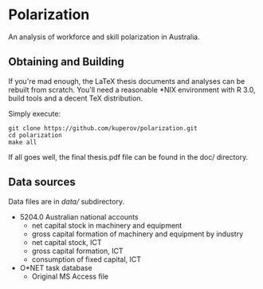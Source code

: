 Polarization
============

An analysis of workforce and skill polarization in Australia.

Obtaining and Building
----------------------

If you're mad enough, the LaTeX thesis documents and analyses can be rebuilt from scratch. You'll need a reasonable *NIX environment with R 3.0, build tools and a decent TeX distribution.

Simply execute:

    git clone https://github.com/kuperov/polarization.git
    cd polarization
    make all

If all goes well, the final thesis.pdf file can be found in the doc/ directory.

Data sources
------------
Data files are in *data/* subdirectory.

* 5204.0 Australian national accounts
  * net capital stock in machinery and equipment
  * gross capital formation of machinery and equipment by industry
  * net capital stock, ICT
  * gross capital formation, ICT
  * consumption of fixed capital, ICT
* O*NET task database 
  * Original MS Access file


